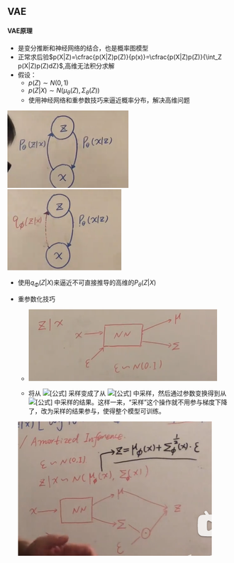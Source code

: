 

## VAE

#### VAE原理





- 是变分推断和神经网络的结合，也是概率图模型
- 正常求后验$p(X|Z)=\cfrac{p(X|Z)p(Z)}{p(x)}=\cfrac{p(X|Z)p(Z)}{\int_Z p(X|Z)p(Z)dZ}$,高维无法积分求解
- 假设：
  - $p(Z) \sim N(0,1)$​
  - $p(Z|X) \sim N(\mu_{\theta}(Z),\Sigma_{\theta}(Z))$​
  - 使用神经网络和重参数技巧来逼近概率分布，解决高维问题

![img](../img/whiteboard/vae.png)![img](../img/whiteboard/vae_2.png)

- 使用$q_{\Phi}(Z|X)$来逼近不可直接推导的高维的$P_{\theta}(Z|X)$​

- 重参数化技巧
  - ![img](../img/whiteboard/repram.png)
  
  - 将从 ![[公式]](https://www.zhihu.com/equation?tex=N%28%5Cmu%2C%5Csigma%5E%7B2%7D%29) 采样变成了从 ![[公式]](https://www.zhihu.com/equation?tex=N%280%2C1%29) 中采样，然后通过参数变换得到从 ![[公式]](https://www.zhihu.com/equation?tex=N%28%5Cmu%2C%5Csigma%5E%7B2%7D%29) 中采样的结果。这样一来，“采样”这个操作就不用参与梯度下降了，改为采样的结果参与，使得整个模型可训练。
  
  ![img](../img/whiteboard/vae_3.png)

